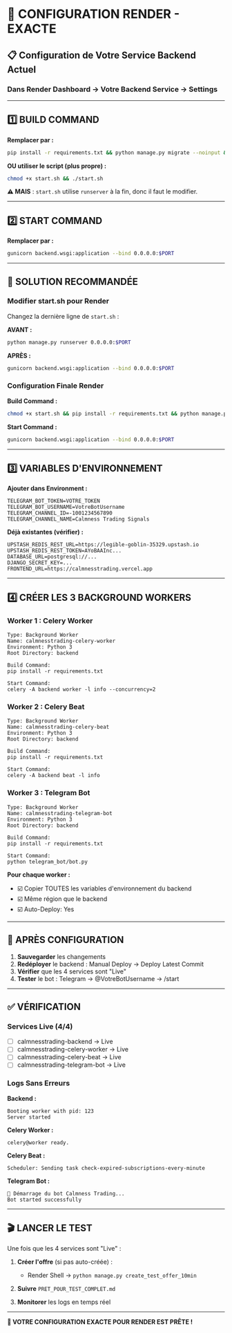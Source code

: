 # 🎯 CONFIGURATION RENDER - EXACTE

## 📋 Configuration de Votre Service Backend Actuel

### Dans Render Dashboard → Votre Backend Service → Settings

---

## 1️⃣ BUILD COMMAND

**Remplacer par :**

```bash
pip install -r requirements.txt && python manage.py migrate --noinput && python manage.py collectstatic --noinput && python manage.py sync_admin_user && python manage.py create_customer_service && python manage.py create_test_user && python manage.py create_test_offer_10min
```

**OU utiliser le script (plus propre) :**

```bash
chmod +x start.sh && ./start.sh
```

**⚠️ MAIS** : `start.sh` utilise `runserver` à la fin, donc il faut le modifier.

---

## 2️⃣ START COMMAND

**Remplacer par :**

```bash
gunicorn backend.wsgi:application --bind 0.0.0.0:$PORT
```

---

## 🔧 SOLUTION RECOMMANDÉE

### Modifier start.sh pour Render

Changez la dernière ligne de `start.sh` :

**AVANT :**
```bash
python manage.py runserver 0.0.0.0:$PORT
```

**APRÈS :**
```bash
gunicorn backend.wsgi:application --bind 0.0.0.0:$PORT
```

### Configuration Finale Render

**Build Command :**
```bash
chmod +x start.sh && pip install -r requirements.txt && python manage.py migrate --noinput && python manage.py collectstatic --noinput && python manage.py sync_admin_user && python manage.py create_customer_service && python manage.py create_test_user && python manage.py create_test_offer_10min
```

**Start Command :**
```bash
gunicorn backend.wsgi:application --bind 0.0.0.0:$PORT
```

---

## 3️⃣ VARIABLES D'ENVIRONNEMENT

**Ajouter dans Environment :**

```env
TELEGRAM_BOT_TOKEN=VOTRE_TOKEN
TELEGRAM_BOT_USERNAME=VotreBotUsername
TELEGRAM_CHANNEL_ID=-1001234567890
TELEGRAM_CHANNEL_NAME=Calmness Trading Signals
```

**Déjà existantes (vérifier) :**
```env
UPSTASH_REDIS_REST_URL=https://legible-goblin-35329.upstash.io
UPSTASH_REDIS_REST_TOKEN=AYoBAAInc...
DATABASE_URL=postgresql://...
DJANGO_SECRET_KEY=...
FRONTEND_URL=https://calmnesstrading.vercel.app
```

---

## 4️⃣ CRÉER LES 3 BACKGROUND WORKERS

### Worker 1 : Celery Worker

```
Type: Background Worker
Name: calmnesstrading-celery-worker
Environment: Python 3
Root Directory: backend

Build Command:
pip install -r requirements.txt

Start Command:
celery -A backend worker -l info --concurrency=2
```

### Worker 2 : Celery Beat

```
Type: Background Worker
Name: calmnesstrading-celery-beat
Environment: Python 3
Root Directory: backend

Build Command:
pip install -r requirements.txt

Start Command:
celery -A backend beat -l info
```

### Worker 3 : Telegram Bot

```
Type: Background Worker
Name: calmnesstrading-telegram-bot
Environment: Python 3
Root Directory: backend

Build Command:
pip install -r requirements.txt

Start Command:
python telegram_bot/bot.py
```

**Pour chaque worker :**
- ☑️ Copier TOUTES les variables d'environnement du backend
- ☑️ Même région que le backend
- ☑️ Auto-Deploy: Yes

---

## 🔄 APRÈS CONFIGURATION

1. **Sauvegarder** les changements
2. **Redéployer** le backend : Manual Deploy → Deploy Latest Commit
3. **Vérifier** que les 4 services sont "Live"
4. **Tester** le bot : Telegram → @VotreBotUsername → /start

---

## ✅ VÉRIFICATION

### Services Live (4/4)

- [ ] calmnesstrading-backend → Live
- [ ] calmnesstrading-celery-worker → Live  
- [ ] calmnesstrading-celery-beat → Live
- [ ] calmnesstrading-telegram-bot → Live

### Logs Sans Erreurs

**Backend :**
```
Booting worker with pid: 123
Server started
```

**Celery Worker :**
```
celery@worker ready.
```

**Celery Beat :**
```
Scheduler: Sending task check-expired-subscriptions-every-minute
```

**Telegram Bot :**
```
🤖 Démarrage du bot Calmness Trading...
Bot started successfully
```

---

## 🎬 LANCER LE TEST

Une fois que les 4 services sont "Live" :

1. **Créer l'offre** (si pas auto-créée) :
   - Render Shell → `python manage.py create_test_offer_10min`
   
2. **Suivre** `PRET_POUR_TEST_COMPLET.md`

3. **Monitorer** les logs en temps réel

---

**🚀 VOTRE CONFIGURATION EXACTE POUR RENDER EST PRÊTE !**

